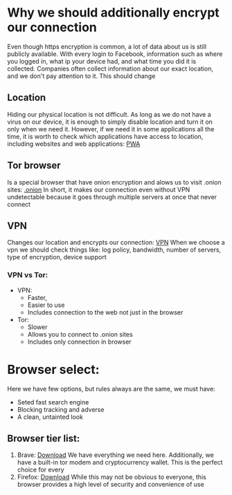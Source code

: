 # Why we should additionally encrypt our connection
Even though https encryption is common, a lot of data about us is still publicly available. With every login to Facebook, information such as where you logged in, what ip your device had, and what time you did it is collected. Companies often collect information about our exact location, and we don't pay attention to it. This should change

## Location
Hiding our physical location is not difficult. As long as we do not have a virus on our device, it is enough to simply disable location and turn it on only when we need it. However, if we need it in some applications all the time, it is worth to check which applications have access to location, including websites and web applications: [PWA](https://en.wikipedia.org/wiki/Progressive_web_application)

## Tor browser
Is a special browser that have onion encryption and alows us to visit .onion sites: [.onion](https://en.wikipedia.org/wiki/.onion)
In short, it makes our connection even without VPN undetectable because it goes through multiple servers at once that never connect

## VPN
Changes our location and encrypts our connection: [VPN](https://en.wikipedia.org/wiki/Virtual_private_network)
When we choose a vpn we should check things like: log policy, bandwidth, number of servers, type of encryption, device support

### VPN vs Tor:
* VPN:
    - Faster,
    - Easier to use
    - Includes connection to the web not just in the browser
* Tor:
    - Slower
    - Allows you to connect to .onion sites
    - Includes only connection in browser

# Browser select:
Here we have few options, but rules always are the same, we must have:
- Seted fast search engine
- Blocking tracking and adverse
- A clean, untainted look

## Browser tier list:
1. Brave: [Download](https://brave.com/)
We have everything we need here. Additionally, we have a built-in tor modem and cryptocurrency wallet. This is the perfect choice for every
2. Firefox: [Download](https://www.mozilla.org/en-US/firefox/new/)
While this may not be obvious to everyone, this browser provides a high level of security and convenience of use